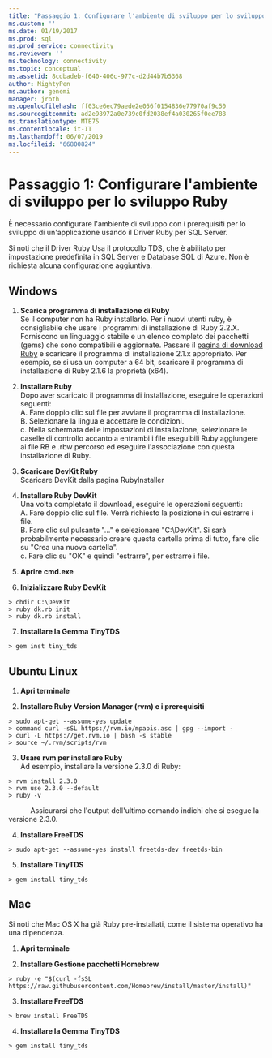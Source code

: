```yaml
---
title: "Passaggio 1: Configurare l'ambiente di sviluppo per lo sviluppo Ruby | Microsoft Docs"
ms.custom: ''
ms.date: 01/19/2017
ms.prod: sql
ms.prod_service: connectivity
ms.reviewer: ''
ms.technology: connectivity
ms.topic: conceptual
ms.assetid: 8cdbadeb-f640-406c-977c-d2d44b7b5368
author: MightyPen
ms.author: genemi
manager: jroth
ms.openlocfilehash: ff03ce6ec79aede2e056f0154836e77970af9c50
ms.sourcegitcommit: ad2e98972a0e739c0fd2038ef4a030265f0ee788
ms.translationtype: MTE75
ms.contentlocale: it-IT
ms.lasthandoff: 06/07/2019
ms.locfileid: "66800824"
---
```

# <a name="step-1-configure-development-environment-for-ruby-development"></a>Passaggio 1: Configurare l'ambiente di sviluppo per lo sviluppo Ruby
È necessario configurare l'ambiente di sviluppo con i prerequisiti per lo sviluppo di un'applicazione usando il Driver Ruby per SQL Server.    
  
Si noti che il Driver Ruby Usa il protocollo TDS, che è abilitato per impostazione predefinita in SQL Server e Database SQL di Azure.  Non è richiesta alcuna configurazione aggiuntiva.  
  
  
## <a name="windows"></a>Windows  
  
1.  **Scarica programma di installazione di Ruby**  
Se il computer non ha Ruby installarlo. Per i nuovi utenti ruby, è consigliabile che usare i programmi di installazione di Ruby 2.2.X. Forniscono un linguaggio stabile e un elenco completo dei pacchetti (gems) che sono compatibili e aggiornate. Passare il [pagina di download Ruby](https://rubyinstaller.org/downloads/) e scaricare il programma di installazione 2.1.x appropriato. Per esempio, se si usa un computer a 64 bit, scaricare il programma di installazione di Ruby 2.1.6 la proprietà (x64).   
  
2.  **Installare Ruby**  
Dopo aver scaricato il programma di installazione, eseguire le operazioni seguenti:  
A. Fare doppio clic sul file per avviare il programma di installazione.  
B. Selezionare la lingua e accettare le condizioni.  
c.  Nella schermata delle impostazioni di installazione, selezionare le caselle di controllo accanto a entrambi i file eseguibili Ruby aggiungere ai file RB e .rbw percorso ed eseguire l'associazione con questa installazione di Ruby.  
  
3.  **Scaricare DevKit Ruby**  
Scaricare DevKit dalla pagina RubyInstaller  
  
4.  **Installare Ruby DevKit**  
Una volta completato il download, eseguire le operazioni seguenti:  
A. Fare doppio clic sul file. Verrà richiesto la posizione in cui estrarre i file.  
B. Fare clic sul pulsante "..." e selezionare "C:\DevKit". Si sarà probabilmente necessario creare questa cartella prima di tutto, fare clic su "Crea una nuova cartella".  
c. Fare clic su "OK" e quindi "estrarre", per estrarre i file.  
  
5. **Aprire cmd.exe**  
  
6. **Inizializzare Ruby DevKit**  
```  
> chdir C:\DevKit  
> ruby dk.rb init  
> ruby dk.rb install  
```  
  
7.  **Installare la Gemma TinyTDS**  
```  
> gem inst tiny_tds
```  
  
## <a name="ubuntu-linux"></a>Ubuntu Linux  
  
1. **Apri terminale**  
  
2. **Installare Ruby Version Manager (rvm) e i prerequisiti**  
```  
> sudo apt-get --assume-yes update  
> command curl -sSL https://rvm.io/mpapis.asc | gpg --import -  
> curl -L https://get.rvm.io | bash -s stable  
> source ~/.rvm/scripts/rvm  
```  
   
3. **Usare rvm per installare Ruby**  
Ad esempio, installare la versione 2.3.0 di Ruby:  
```  
> rvm install 2.3.0  
> rvm use 2.3.0 --default  
> ruby -v  
```  
&nbsp;&nbsp;&nbsp;&nbsp;&nbsp;&nbsp;&nbsp;&nbsp;&nbsp;&nbsp;&nbsp;Assicurarsi che l'output dell'ultimo comando indichi che si esegue la versione 2.3.0.  
  
4.  **Installare FreeTDS**  
```  
> sudo apt-get --assume-yes install freetds-dev freetds-bin  
```  
  
5.  **Installare TinyTDS**  
```  
> gem install tiny_tds  
```  
  
## <a name="mac"></a>Mac  
  
Si noti che Mac OS X ha già Ruby pre-installati, come il sistema operativo ha una dipendenza.    
  
1.  **Apri terminale**  
  
2. **Installare Gestione pacchetti Homebrew**  
```  
> ruby -e "$(curl -fsSL https://raw.githubusercontent.com/Homebrew/install/master/install)"  
```  
  
3.  **Installare FreeTDS**  
```  
> brew install FreeTDS  
```  
  
4.  **Installare la Gemma TinyTDS**  
```  
> gem install tiny_tds  
```

